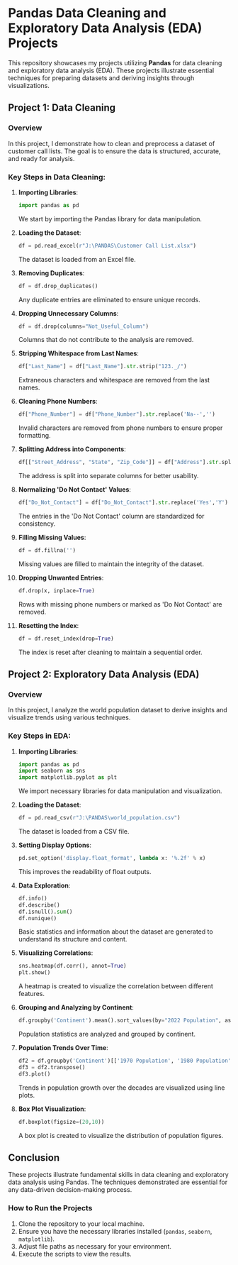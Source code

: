 # Pandas Data Cleaning and Exploratory Data Analysis (EDA) Projects

This repository showcases my projects utilizing **Pandas** for data cleaning and exploratory data analysis (EDA). These projects illustrate essential techniques for preparing datasets and deriving insights through visualizations.

## Project 1: Data Cleaning

### Overview
In this project, I demonstrate how to clean and preprocess a dataset of customer call lists. The goal is to ensure the data is structured, accurate, and ready for analysis.

### Key Steps in Data Cleaning:
1. **Importing Libraries**:
   ```python
   import pandas as pd
   ```
   We start by importing the Pandas library for data manipulation.

2. **Loading the Dataset**:
   ```python
   df = pd.read_excel(r"J:\PANDAS\Customer Call List.xlsx")
   ```
   The dataset is loaded from an Excel file.

3. **Removing Duplicates**:
   ```python
   df = df.drop_duplicates()
   ```
   Any duplicate entries are eliminated to ensure unique records.

4. **Dropping Unnecessary Columns**:
   ```python
   df = df.drop(columns="Not_Useful_Column")
   ```
   Columns that do not contribute to the analysis are removed.

5. **Stripping Whitespace from Last Names**:
   ```python
   df["Last_Name"] = df["Last_Name"].str.strip("123._/")
   ```
   Extraneous characters and whitespace are removed from the last names.

6. **Cleaning Phone Numbers**:
   ```python
   df["Phone_Number"] = df["Phone_Number"].str.replace('Na--','')
   ```
   Invalid characters are removed from phone numbers to ensure proper formatting.

7. **Splitting Address into Components**:
   ```python
   df[["Street_Address", "State", "Zip_Code"]] = df["Address"].str.split(',', 2, expand=True)
   ```
   The address is split into separate columns for better usability.

8. **Normalizing 'Do Not Contact' Values**:
   ```python
   df["Do_Not_Contact"] = df["Do_Not_Contact"].str.replace('Yes','Y')
   ```
   The entries in the 'Do Not Contact' column are standardized for consistency.

9. **Filling Missing Values**:
   ```python
   df = df.fillna('')
   ```
   Missing values are filled to maintain the integrity of the dataset.

10. **Dropping Unwanted Entries**:
    ```python
    df.drop(x, inplace=True)
    ```
    Rows with missing phone numbers or marked as 'Do Not Contact' are removed.

11. **Resetting the Index**:
    ```python
    df = df.reset_index(drop=True)
    ```
    The index is reset after cleaning to maintain a sequential order.

## Project 2: Exploratory Data Analysis (EDA)

### Overview
In this project, I analyze the world population dataset to derive insights and visualize trends using various techniques.

### Key Steps in EDA:
1. **Importing Libraries**:
   ```python
   import pandas as pd
   import seaborn as sns
   import matplotlib.pyplot as plt
   ```
   We import necessary libraries for data manipulation and visualization.

2. **Loading the Dataset**:
   ```python
   df = pd.read_csv(r"J:\PANDAS\world_population.csv")
   ```
   The dataset is loaded from a CSV file.

3. **Setting Display Options**:
   ```python
   pd.set_option('display.float_format', lambda x: '%.2f' % x)
   ```
   This improves the readability of float outputs.

4. **Data Exploration**:
   ```python
   df.info()
   df.describe()
   df.isnull().sum()
   df.nunique()
   ```
   Basic statistics and information about the dataset are generated to understand its structure and content.

5. **Visualizing Correlations**:
   ```python
   sns.heatmap(df.corr(), annot=True)
   plt.show()
   ```
   A heatmap is created to visualize the correlation between different features.

6. **Grouping and Analyzing by Continent**:
   ```python
   df.groupby('Continent').mean().sort_values(by="2022 Population", ascending=False)
   ```
   Population statistics are analyzed and grouped by continent.

7. **Population Trends Over Time**:
   ```python
   df2 = df.groupby('Continent')[['1970 Population', '1980 Population', '1990 Population', '2000 Population', '2010 Population', '2015 Population', '2020 Population', '2022 Population']].mean().sort_values(by="2022 Population", ascending=False)
   df3 = df2.transpose()
   df3.plot()
   ```
   Trends in population growth over the decades are visualized using line plots.

8. **Box Plot Visualization**:
   ```python
   df.boxplot(figsize=(20,10))
   ```
   A box plot is created to visualize the distribution of population figures.

## Conclusion
These projects illustrate fundamental skills in data cleaning and exploratory data analysis using Pandas. The techniques demonstrated are essential for any data-driven decision-making process.

### How to Run the Projects
1. Clone the repository to your local machine.
2. Ensure you have the necessary libraries installed (`pandas`, `seaborn`, `matplotlib`).
3. Adjust file paths as necessary for your environment.
4. Execute the scripts to view the results.


